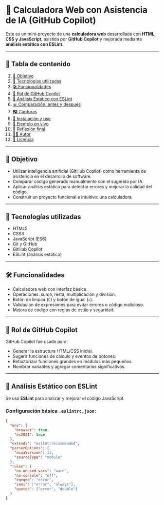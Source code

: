 # 🧮 Calculadora Web con Asistencia de IA (GitHub Copilot)

Este es un mini-proyecto de una **calculadora web** desarrollada con **HTML, CSS y JavaScript**, asistida por **GitHub Copilot** y mejorada mediante **análisis estático con ESLint**.

---

## 📑 Tabla de contenido

1. [🎯 Objetivo](#-objetivo)
2. [🚀 Tecnologías utilizadas](#-tecnologías-utilizadas)
3. [🛠️ Funcionalidades](#️-funcionalidades)
4. [🤖 Rol de GitHub Copilot](#-rol-de-github-copilot)
5. [🧪 Análisis Estático con ESLint](#-análisis-estático-con-eslint)
6. [📊 Comparación: antes y después](#-comparación-antes-y-después)
7. [🖼️ Capturas](#️-capturas)
8. [🔧 Instalación y uso](#-instalación-y-uso)
9. [🧪 Ejemplo en vivo](#-ejemplo-en-vivo)
10. [🧠 Reflexión final](#-reflexión-final)
11. [👨‍💻 Autor](#-autor)
12. [📄 Licencia](#-licencia)

---

## 🎯 Objetivo

- Utilizar inteligencia artificial (GitHub Copilot) como herramienta de asistencia en el desarrollo de software.
- Comparar código generado manualmente con el sugerido por IA.
- Aplicar análisis estático para detectar errores y mejorar la calidad del código.
- Construir un proyecto funcional e intuitivo: una calculadora.

---

## 🚀 Tecnologías utilizadas

- HTML5
- CSS3
- JavaScript (ES6)
- Git y GitHub
- GitHub Copilot
- ESLint (análisis estático)

---

## 🛠️ Funcionalidades

- Calculadora web con interfaz básica.
- Operaciones: suma, resta, multiplicación y división.
- Botón de limpiar (`C`) y botón de igual (`=`).
- Validación de expresiones para evitar errores o código malicioso.
- Mejora de código con reglas de estilo y seguridad.

---

## 🤖 Rol de GitHub Copilot

GitHub Copilot fue usado para:

- Generar la estructura HTML/CSS inicial.
- Sugerir funciones de cálculo y eventos de botones.
- Refactorizar funciones grandes en módulos más pequeños.
- Nombrar variables y agregar comentarios significativos.

---

## 🧪 Análisis Estático con ESLint

Se usó **ESLint** para analizar y mejorar el código JavaScript.

### Configuración básica `.eslintrc.json`:

```json
{
  "env": {
    "browser": true,
    "es2021": true
  },
  "extends": "eslint:recommended",
  "parserOptions": {
    "ecmaVersion": 12,
    "sourceType": "module"
  },
  "rules": {
    "no-unused-vars": "warn",
    "no-console": "off",
    "eqeqeq": "error",
    "semi": ["error", "always"],
    "quotes": ["error", "double"]
  }
}
